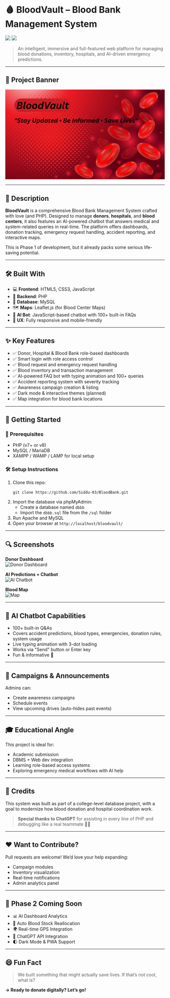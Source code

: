 <h1>🩸 BloodVault – Blood Bank Management System</h1>

<p>
  <img src="https://img.shields.io/badge/status-In_Development-orange" />
  <img src="https://img.shields.io/badge/Made%20with-PHP-blue" />
  
</p>

<blockquote>
  An intelligent, immersive and full-featured web platform for managing blood donations, inventory, hospitals, and AI-driven emergency predictions.
</blockquote>

<hr />

<h2>📸 Project Banner</h2>
<p><img src="BloodVault.png" alt="BloodVault Banner" /></p>

<hr />

<h2>🧠 Description</h2>
<p>
  <strong>BloodVault</strong> is a comprehensive Blood Bank Management System crafted with love (and PHP). Designed to manage <strong>donors</strong>, <strong>hospitals</strong>, and <strong>blood centers</strong>, it also features an AI-powered chatbot that answers medical and system-related queries in real-time. The platform offers dashboards, donation tracking, emergency request handling, accident reporting, and interactive maps.
</p>
<p>This is Phase 1 of development, but it already packs some serious life-saving potential.</p>

<hr />

<h2>🛠️ Built With</h2>
<ul>
  <li>💻 <strong>Frontend</strong>: HTML5, CSS3, JavaScript</li>
  <li>🐘 <strong>Backend</strong>: PHP</li>
  <li>🐬 <strong>Database</strong>: MySQL</li>
  <li>🗺️ <strong>Maps</strong>: Leaflet.js (for Blood Center Maps)</li>
  <li>🤖 <strong>AI Bot</strong>: JavaScript-based chatbot with 100+ built-in FAQs</li>
  <li>📱 <strong>UX</strong>: Fully responsive and mobile-friendly</li>
</ul>

<hr />

<h2>✨ Key Features</h2>
<ul>
  <li>✅ Donor, Hospital & Blood Bank role-based dashboards</li>
  <li>✅ Smart login with role access control</li>
  <li>✅ Blood request and emergency request handling</li>
  <li>✅ Blood inventory and transaction management</li>
  <li>✅ AI-powered FAQ bot with typing animation and 100+ queries</li>
  <li>✅ Accident reporting system with severity tracking</li>
  <li>✅ Awareness campaign creation & listing</li>
  <li>✅ Dark mode & interactive themes (planned)</li>
  <li>✅ Map integration for blood bank locations</li>
</ul>

<hr />

<h2>🚀 Getting Started</h2>

<h3>🧬 Prerequisites</h3>
<ul>
  <li>PHP (v7+ or v8)</li>
  <li>MySQL / MariaDB</li>
  <li>XAMPP / WAMP / LAMP for local setup</li>
</ul>

<h3>🛠️ Setup Instructions</h3>
<ol>
  <li>Clone this repo:
    <pre><code>git clone https://github.com/Siddu-03/BloodBank.git</code></pre>
  </li>
  <li>Import the database via phpMyAdmin:
    <ul>
      <li>Create a database named <code>dbbb</code></li>
      <li>Import the <code>dbbb.sql</code> file from the <code>/sql</code> folder</li>
    </ul>
  </li>
  <li>Run Apache and MySQL</li>
  <li>Open your browser at <code>http://localhost/bloodvault/</code></li>
</ol>

<hr />

<h2>🔍 Screenshots</h2>
<p><strong>Donor Dashboard</strong><br>
<img src="screenshots/donor_dashboard.png" alt="Donor Dashboard" /></p>

<p><strong>AI Predictions + Chatbot</strong><br>
<img src="screenshots/ai_chat.png" alt="AI Chatbot" /></p>

<p><strong>Blood Map</strong><br>
<img src="screenshots/map_page.png" alt="Map" /></p>

<hr />

<h2>🧠 AI Chatbot Capabilities</h2>
<ul>
  <li>100+ built-in Q&As</li>
  <li>Covers accident predictions, blood types, emergencies, donation rules, system usage</li>
  <li>Live typing animation with 3-dot loading</li>
  <li>Works via "Send" button or Enter key</li>
  <li>Fun & informative 💬</li>
</ul>

<hr />

<h2>📢 Campaigns & Announcements</h2>
<p>Admins can:</p>
<ul>
  <li>Create awareness campaigns</li>
  <li>Schedule events</li>
  <li>View upcoming drives (auto-hides past events)</li>
</ul>

<hr />

<h2>🎓 Educational Angle</h2>
<p>This project is ideal for:</p>
<ul>
  <li>Academic submission</li>
  <li>DBMS + Web dev integration</li>
  <li>Learning role-based access systems</li>
  <li>Exploring emergency medical workflows with AI help</li>
</ul>

<hr />

<h2>🙌 Credits</h2>
<p>
  This system was built as part of a college-level database project, with a goal to modernize how blood donation and hospital coordination work.
</p>
<blockquote>
  <strong>Special thanks to ChatGPT</strong> for assisting in every line of PHP and debugging like a real teammate 👨‍💻
</blockquote>

<hr />


<h2>❤️ Want to Contribute?</h2>
<p>Pull requests are welcome! We’d love your help expanding:</p>
<ul>
  <li>Campaign modules</li>
  <li>Inventory visualization</li>
  <li>Real-time notifications</li>
  <li>Admin analytics panel</li>
</ul>

<hr />

<h2>🚧 Phase 2 Coming Soon</h2>
<ul>
  <li>📊 AI Dashboard Analytics</li>
  <li>🔄 Auto Blood Stock Reallocation</li>
  <li>🌍 Real-time GPS Integration</li>
  <li>💬 ChatGPT API Integration</li>
  <li>🌓 Dark Mode & PWA Support</li>
</ul>

<hr />

<h2>😄 Fun Fact</h2>
<blockquote>
  We built something that might actually save lives. If that’s not cool, what is?
</blockquote>

<p><strong>→ Ready to donate digitally? Let’s go!</strong></p>

